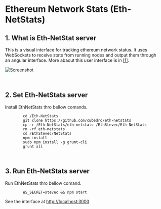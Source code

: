 # Ethereum Network Stats (Eth-NetStats)

## 1. What is Eth-NetStat server

This is a visual interface for tracking ethereum network status. It uses WebSockets to receive stats from running nodes and output them through an angular interface. More abaout this user interface is in [[1]](https://github.com/cubedro/eth-netstats).

![Screenshot](https://raw.githubusercontent.com/cubedro/eth-netstats/master/src/images/screenshot.jpg?v=0.0.6 "Screenshot")

</br>

## 2. Set Eth-NetStats server

Install EthNetStats thro bellow comands.

```shell
        cd /Eth-NetStats
	    git clone https://github.com/cubedro/eth-netstats
	    cp -r /Eth-NetStats/eth-netstats /EthStevec/Eth-NetStats
        rm -rf eth-netstats
        cd /EthStevec/NetStats
	    npm install 
        sudo npm install -g grunt-cli
        grunt all
```
</br>

## 3. Run Eth-NetStats server

Run EthNetStats thro bellow comand.

```shell
        WS_SECRET=stevec && npm start
```

See the interface at <http://localhost:3000>